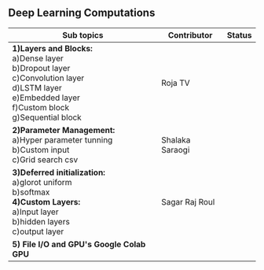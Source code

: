 ## Deep Learning Computations


|Sub topics| Contributor| Status|
|-|-|-|
| **1)Layers and Blocks:**<br>a)Dense layer<br>b)Dropout layer<br>c)Convolution layer<br>d)LSTM layer<br>e)Embedded layer<br>f)Custom block<br>g)Sequential block | Roja TV          |  |
| **2)Parameter Management:**<br>a)Hyper parameter tunning<br>b)Custom input<br>c)Grid search csv                                                                 | Shalaka Saraogi  |  |
| **3)Deferred initialization:**<br>a)glorot uniform<br>b)softmax<br>**4)Custom Layers:**<br>a)Input layer<br>b)hidden layers<br>c)output layer                       | Sagar Raj Roul   |  |
| **5) File I/O and GPU's Google Colab GPU** |||
